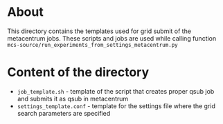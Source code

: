 # About
This directory contains the templates used for grid submit
of the metacentrum jobs. These scripts and jobs are used 
while calling function `mcs-source/run_experiments_from_settings_metacentrum.py`

# Content of the directory
- `job_template.sh` - template of the script that creates proper qsub job and submits it as qsub in metacentrum
- `settings_template.conf` - template for the settings file where the grid search parameters are specified

